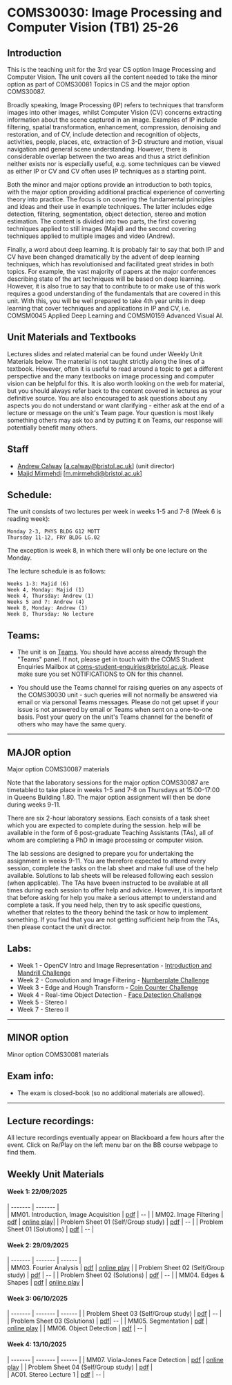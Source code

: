 # COMS30030: Image Processing and Computer Vision  (TB1) 25-26

## Introduction

This is the teaching unit for the 3rd year CS option Image Processing and Computer Vision. The unit covers all the content needed to take the minor option as part of COMS30081 Topics in CS and the major option COMS30087.

Broadly speaking, Image Processing (IP) refers to techniques that transform images into other images, whilst Computer Vision (CV) concerns extracting information about the scene captured in an image. Examples of IP include filtering, spatial transformation, enhancement, compression, denoising and restoration, and of CV, include detection and recognition of objects, activities, people, places, etc, extraction of 3-D structure and motion, visual navigation and general scene understanding. However, there is considerable overlap between the two areas and thus a strict definition neither exists nor is especially useful, e.g. some techniques can be viewed as either IP or CV and CV often uses IP techniques as a starting point.

Both the minor and major options provide an introduction to both topics, with the major option providing additional practical experience of converting theory into practice. The focus is on covering the fundamental principles and ideas and their use in example techniques. The latter includes edge detection, filtering, segmentation, object detection, stereo and motion estimation. The content is divided into two parts, the first covering techniques applied to still images (Majid) and the second covering techniques applied to multiple images and video (Andrew).

Finally, a word about deep learning. It is probably fair to say that both IP and CV have been changed dramatically by the advent of deep learning techniques, which has revolutionised and facilitated great strides in both topics. For example, the vast majority of papers at the major conferences describing state of the art techniques will be based on deep learning. However, it is also true to say that to contribute to or make use of this work requires a good understanding of the fundamentals that are covered in this unit. With this, you will be well prepared to take 4th year units in deep learning that cover techniques and applications in IP and CV, i.e. COMSM0045 Applied Deep Learning and COMSM0159 Advanced Visual AI.

## Unit Materials and Textbooks

Lectures slides and related material can be found under Weekly Unit Materials below.  The material is not taught strictly along the lines of a textbook. However, often it is useful to read around a topic to get a different perspective and the many textbooks on image processing and computer vision can be helpful for this. It is also worth looking on the web for material, but you should always refer back to the content covered in lectures as your definitive source. You are also encouraged to ask questions about any aspects you do not understand or want clarifying - either ask at the end of a lecture or message on the unit's Team page. Your question is most likely something others may ask too and by putting it on Teams, our response will potentially benefit many others.

## Staff

- [Andrew Calway](http://people.cs.bris.ac.uk/~andrew/) [a.calway@bristol.ac.uk] (unit director)
- [Majid Mirmehdi](https://majidmirmehdi.github.io/) [m.mirmehdi@bristol.ac.uk]  



## Schedule:

The unit consists of two lectures per week in weeks 1-5 and 7-8 (Week 6 is reading week):

    Monday 2-3, PHYS BLDG G12 MOTT
    Thursday 11-12, FRY BLDG LG.02

The exception is week 8, in which there will only be one lecture on the Monday.

The lecture schedule is as follows:

    Weeks 1-3: Majid (6)
    Week 4, Monday: Majid (1)
    Week 4, Thursday: Andrew (1)
    Weeks 5 and 7: Andrew (4)
    Week 8, Monday: Andrew (1)
    Week 8, Thursday: No lecture



## Teams:
* The unit is on [Teams](https://teams.microsoft.com/l/team/19%3An35qiHInXDHOy9VFZwldDwchJNSb7BcvzpLTNPWIX6A1%40thread.tacv2/conversations?groupId=5ebc2a58-b6aa-4600-8422-b28912b2c07b&tenantId=b2e47f30-cd7d-4a4e-a5da-b18cf1a4151b).  You should have access already through the "Teams" panel.  If not, please get in touch with the COMS Student Enquiries Mailbox at coms-student-enquiries@bristol.ac.uk. Please make sure you set NOTIFICATIONS to ON for this channel.

* You should use the Teams channel for raising queries on any aspects of the COMS30030 unit - such queries will not normally be answered via email or via personal Teams messages. Please do not get upset if your issue is not answered by email or Teams when sent on a one-to-one basis. Post your query on the unit's Teams channel for the benefit of others who may have the same query.

---

## MAJOR option

Major option COMS30087 materials

Note that the laboratory sessions for the major option COMS30087 are timetabled to take place in weeks 1-5 and 7-8 on Thursdays at 15:00-17:00 in Queens Building 1.80. The major option assignment will then be done during weeks 9-11.

There are six 2-hour laboratory sessions. Each consists of a task sheet which you are expected to complete during the session. help will be available in the form of 6 post-graduate Teaching Assistants (TAs), all of whom are completing a PhD in image processing or computer vision.

The lab sessions are designed to prepare you for undertaking the assignment in weeks 9-11. You are therefore expected to attend every session, complete the tasks on the lab sheet and make full use of the help available. Solutions to lab sheets will be released following each session (when applicable). The TAs have bveen instructed to be available at all times during each session to offer help and advice. However, it is important that before asking for help you make a serious attempt to understand and complete a task. If you need help, then try to ask specific questions, whether that relates to the theory behind the task or how to implement something. If you find that you are not getting sufficient help from the TAs, then please contact the unit director.

## Labs:
- Week 1 - OpenCV Intro and Image Representation - [Introduction and Mandrill Challenge](https://github.com/cs-uob/COMS30030/tree/main/Lab1-Intro-MandrillChallenge)
- Week 2 - Convolution and Image Filtering -  [Numberplate Challenge](https://github.com/cs-uob/COMS30030/tree/main/Lab2-Number-Plate-Challenge)
- Week 3 - Edge and Hough Transform - [Coin Counter Challenge](https://github.com/cs-uob/COMS30030/tree/main/Lab3-Coin-Counter-Challenge)
- Week 4 - Real-time Object Detection - [Face Detection Challenge](https://github.com/cs-uob/COMS30030/tree/main/Lab4-Face-Detection)
- Week 5 - Stereo I
- Week 7 - Stereo II



---

## MINOR option

Minor option COMS30081 materials

## Exam info:
* The exam is closed-book (so no additional materials are allowed).

---

## Lecture recordings:
All lecture recordings eventually appear on Blackboard a few hours after the event. Click on Re/Play on the left menu bar on the BB course webpage to find them.

## Weekly Unit Materials

#### Week 1: 22/09/2025

  | ------- | ------- |     
  | MM01. Introduction, Image Acquisition | [pdf](https://github.com/cs-uob/COMS30030/tree/main/Slides/MM01-Intro-Acquisition.pdf) | -- |
  | MM02. Image Filtering | [pdf](https://github.com/cs-uob/COMS30030/tree/main/Slides/MM02-Filtering.pdf) |  [online play](https://setosa.io/ev/image-kernels/)|
  | Problem Sheet 01 (Self/Group study) | [pdf](https://github.com/cs-uob/COMS30030/tree/main/ProblemSheets/ProblemSheet-IPCV-MM01.pdf) | -- |
  | Problem Sheet 01 (Solutions) | [pdf](https://github.com/cs-uob/COMS30030/tree/main/ProblemSheets/ProblemSheet-IPCV-MM01-Solutions.pdf)  | -- |

#### Week 2: 29/09/2025

  | ------- | ------- |   ------ |  
  | MM03. Fourier Analysis | [pdf](https://github.com/cs-uob/COMS30030/tree/main/Slides/MM03-Fourier.pdf) | [online play](https://bigwww.epfl.ch/demo/ip/demos/FFT-filtering/) |
  | Problem Sheet 02 (Self/Group study) | [pdf](https://github.com/cs-uob/COMS30030/tree/main/ProblemSheets/ProblemSheet-IPCV-MM02.pdf) | -- |
  | Problem Sheet 02 (Solutions) | [pdf](https://github.com/cs-uob/COMS30030/tree/main/ProblemSheets/ProblemSheet-IPCV-MM02-Solutions.pdf)  | -- |
  | MM04. Edges & Shapes | [pdf](https://github.com/cs-uob/COMS30030/tree/main/Slides/MM04-EdgesShapes.pdf) | [online play](https://www.aber.ac.uk/~dcswww/Dept/Teaching/CourseNotes/current/CS34110/hough.html)  |

#### Week 3: 06/10/2025

  | ------- | ------- | ------ |
  | Problem Sheet 03 (Self/Group study) | [pdf](https://github.com/cs-uob/COMS30030/tree/main/ProblemSheets/ProblemSheet-IPCV-MM03.pdf) |  -- |
  | Problem Sheet 03 (Solutions) | [pdf](https://github.com/cs-uob/COMS30030/tree/main/ProblemSheets/ProblemSheet-IPCV-MM03-Solutions.pdf)| -- |
  | MM05. Segmentation | [pdf](https://github.com/cs-uob/COMS30030/tree/main/Slides/MM05-Segmentation.pdf) | [online play](https://www.naftaliharris.com/blog/visualizing-k-means-clustering/) |
  | MM06. Object Detection  | [pdf](https://github.com/cs-uob/COMS30030/tree/main/Slides/MM06-ObjectDetection.pdf) | -- |

#### Week 4: 13/10/2025

  | ------- | ------- | ------ |
  | MM07. Viola-Jones Face Detection | [pdf](https://github.com/cs-uob/COMS30030/tree/main/Slides/MM07-ViolaJones.pdf) | [online play](https://demo.ipol.im/demo/104/) |
  | Problem Sheet 04 (Self/Group study) | [pdf](https://github.com/cs-uob/COMS30030/tree/main/ProblemSheets/ProblemSheet-IPCV-MM04.pdf) |  
  | AC01. Stereo Lecture 1 | [pdf](https://github.com/cs-uob/COMS30030/tree/main/Slides/COMS30030_2526_stereo_lec1_6up.pdf) | -- |
